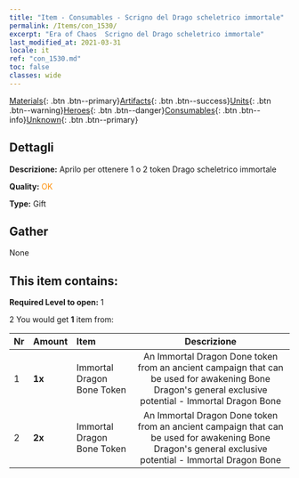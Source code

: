 ```yaml
---
title: "Item - Consumables - Scrigno del Drago scheletrico immortale"
permalink: /Items/con_1530/
excerpt: "Era of Chaos  Scrigno del Drago scheletrico immortale"
last_modified_at: 2021-03-31
locale: it
ref: "con_1530.md"
toc: false
classes: wide
---
```

 [Materials](/it/Items/){: .btn .btn--primary}[Artifacts](/it/Items/Artifacts/){: .btn .btn--success}[Units](/it/Items/Units/){: .btn .btn--warning}[Heroes](/it/Items/Heroes/){: .btn .btn--danger}[Consumables](/it/Items/Consumables/){: .btn .btn--info}[Unknown](/it/Items/Unknown/){: .btn .btn--primary}

## Dettagli
 **Descrizione:** Aprilo per ottenere 1 o 2 token Drago scheletrico immortale

 **Quality:** <span style="color: #FF8C00">OK</span>

 **Type:** Gift

## Gather

  None

## This item contains:

 **Required Level to open:** 1

 2 You would get **1** item  from:

  | Nr | Amount |     Item    | Descrizione |
  |:---|:-------|:------------|:-----------:|
  | 1 |  **1x** | Immortal Dragon Bone Token | An Immortal Dragon Done token from an ancient campaign that can be used for awakening Bone Dragon's general exclusive potential - Immortal Dragon Bone  | 
  | 2 |  **2x** | Immortal Dragon Bone Token | An Immortal Dragon Done token from an ancient campaign that can be used for awakening Bone Dragon's general exclusive potential - Immortal Dragon Bone  | 
